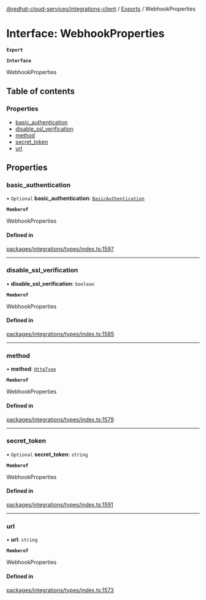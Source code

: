 [@redhat-cloud-services/integrations-client](../README.md) / [Exports](../modules.md) / WebhookProperties

# Interface: WebhookProperties

**`Export`**

**`Interface`**

WebhookProperties

## Table of contents

### Properties

- [basic\_authentication](WebhookProperties.md#basic_authentication)
- [disable\_ssl\_verification](WebhookProperties.md#disable_ssl_verification)
- [method](WebhookProperties.md#method)
- [secret\_token](WebhookProperties.md#secret_token)
- [url](WebhookProperties.md#url)

## Properties

### basic\_authentication

• `Optional` **basic\_authentication**: [`BasicAuthentication`](BasicAuthentication.md)

**`Memberof`**

WebhookProperties

#### Defined in

[packages/integrations/types/index.ts:1597](https://github.com/RedHatInsights/javascript-clients/blob/master/packages/integrations/types/index.ts#L1597)

___

### disable\_ssl\_verification

• **disable\_ssl\_verification**: `boolean`

**`Memberof`**

WebhookProperties

#### Defined in

[packages/integrations/types/index.ts:1585](https://github.com/RedHatInsights/javascript-clients/blob/master/packages/integrations/types/index.ts#L1585)

___

### method

• **method**: [`HttpType`](../enums/HttpType.md)

**`Memberof`**

WebhookProperties

#### Defined in

[packages/integrations/types/index.ts:1579](https://github.com/RedHatInsights/javascript-clients/blob/master/packages/integrations/types/index.ts#L1579)

___

### secret\_token

• `Optional` **secret\_token**: `string`

**`Memberof`**

WebhookProperties

#### Defined in

[packages/integrations/types/index.ts:1591](https://github.com/RedHatInsights/javascript-clients/blob/master/packages/integrations/types/index.ts#L1591)

___

### url

• **url**: `string`

**`Memberof`**

WebhookProperties

#### Defined in

[packages/integrations/types/index.ts:1573](https://github.com/RedHatInsights/javascript-clients/blob/master/packages/integrations/types/index.ts#L1573)
